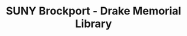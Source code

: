 ---
layout: repo
title: "SUNY Brockport - Drake Memorial Library"
id: 19367
permalink: repos/19367/
---